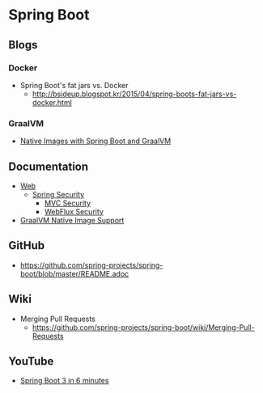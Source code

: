 # Spring Boot
## Blogs
### Docker
* Spring Boot's fat jars vs. Docker
  * http://bsideup.blogspot.kr/2015/04/spring-boots-fat-jars-vs-docker.html

### GraalVM

* [Native Images with Spring Boot and GraalVM](https://www.baeldung.com/spring-native-intro)

## Documentation

* [Web](https://docs.spring.io/spring-boot/docs/current/reference/htmlsingle/#web)
  * [Spring Security](https://docs.spring.io/spring-boot/docs/current/reference/htmlsingle/#web.security)
    * [MVC Security](https://docs.spring.io/spring-boot/docs/current/reference/htmlsingle/#web.security.spring-mvc)
    * [WebFlux Security](https://docs.spring.io/spring-boot/docs/current/reference/htmlsingle/#web.security.spring-webflux)
* [GraalVM Native Image Support](https://docs.spring.io/spring-boot/docs/current/reference/htmlsingle/#native-image)

## GitHub
* https://github.com/spring-projects/spring-boot/blob/master/README.adoc

## Wiki
* Merging Pull Requests
  * https://github.com/spring-projects/spring-boot/wiki/Merging-Pull-Requests

## YouTube
* [Spring Boot 3 in 6 minutes](https://www.youtube.com/watch?v=WJutdzX9hl0)
